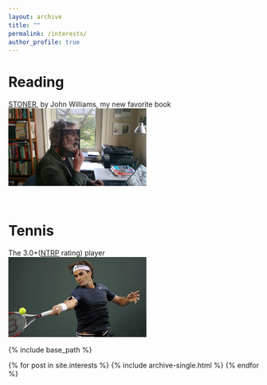 ```yaml
---
layout: archive
title: ""
permalink: /interests/
author_profile: true
---
```


# Reading
  [STONER](https://book.douban.com/subject/2965032/), by John Williams, my new favorite book <br/><img src='/images/stoner41.jpg' width='55%'>

<br/>

# Tennis
  The 3.0+([NTRP](https://www.usta.com/en/home/coach-organize/tennis-tool-center/run-usta-programs/national/understanding-ntrp-ratings.html) rating) player <br/><img src='/images/federa.jpg' width='55%'>


{% include base_path %}

{% for post in site.interests %}
  {% include archive-single.html %}
{% endfor %}

